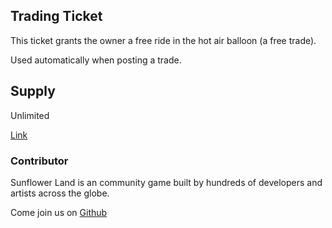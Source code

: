 ## Trading Ticket

This ticket grants the owner a free ride in the hot air balloon (a free trade).

Used automatically when posting a trade.

## Supply

Unlimited

[Link](https://docs.sunflower-land.com/player-guides/trading)

### Contributor

Sunflower Land is an community game built by hundreds of developers and artists across the globe.

Come join us on [Github](https://github.com/sunflower-land/sunflower-land)
